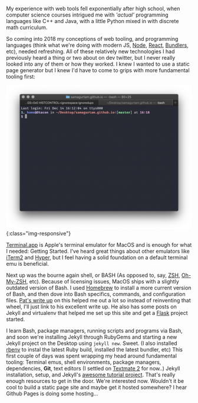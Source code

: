 ---
---
My experience with web tools fell exponentially after high school, when computer science courses intrigued me with *'actual'* programming languages like C++ and Java, with a little Python mixed in with discrete math curriculum.

So coming into 2018 my conceptions of web tooling, and programming languages (think what we're doing with modern JS, [Node](https://nodejs.org/en/), [React](https://reactjs.org), [Bundlers](https://parceljs.org), etc), needed refreshing. All of these relatively new technologies I had previously heard a thing or two about on dev twitter, but I never really looked into any of them or how they worked. I knew I wanted to use a static page generator but I knew I'd have to come to grips with more fundamental tooling first:

![terminal-with-configs](/assets/img/terminal-with-configs.png){:class="img-responsive"}

[Terminal.app](https://en.wikipedia.org/wiki/Terminal_(macOS)) is Apple's terminal emulator for MacOS and is enough for what I needed: Getting Started. I've heard great things about other emulators like [iTerm2](https://iterm2.com) and [Hyper](https://hyper.is), but I feel having a solid foundation on a default terminal emu is beneficial.

Next up was the bourne again shell, or BASH (As opposed to, say, [ZSH](http://zsh.sourceforge.net), [Oh-My-ZSH](https://ohmyz.sh), etc). Because of licensing issues, MacOS ships with a slightly outdated version of Bash. I used [Homebrew](https://brew.sh) to install a more current version of Bash, and then dove into Bash specifics, commands, and configuration files. [Pat's write up](http://hypepat.com/2016/two-shells-one-prompt.html) on this helped me out a lot so instead of reinventing that wheel, I'll just link to his excellent write up. He also has some posts on Jekyll and virtualenv that helped me set up this site and get a [Flask](http://flask.pocoo.org) project started.

I learn Bash, package managers, running scripts and programs via Bash, and soon we're installing Jekyll through RubyGems and starting a new Jekyll project on the Desktop using `jekyll new`. Sweet. (I also installed [rbenv]() to instal the latest Ruby build, installed the latest bundler, etc) This first couple of days was spent wrapping my head around fundamental tooling: Terminal emus, shell environments, package managers, dependencies, **Git**, text editors (I settled on [Textmate 2](https://macromates.com) for now..) Jekyll installation, setup, and Jekyll's [awesome tutorial project](https://jekyllrb.com/docs/step-by-step/01-setup/). That's really enough resources to get in the door. We're interested now. Wouldn't it be cool to build a static page site and maybe get it hosted somewhere? I hear Github Pages is doing some hosting...